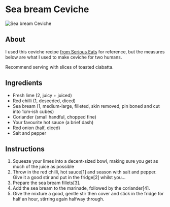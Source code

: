 # Sea bream Ceviche

![Sea bream Ceviche](https://c1.staticflickr.com/1/287/18995646066_77a814aba9.jpg)

## About

I used this ceviche recipe [from Serious
Eats](http://www.seriouseats.com/recipes/2011/07/classic-peruvian-style-fish-ceviche-recipe.html)
for reference, but the measures below are what I used to make ceviche for two humans.

Recommend serving with slices of toasted ciabatta.

## Ingredients

* Fresh lime (2, juicy + juiced)
* Red chilli (1, deseeded, diced)
* Sea bream (1, medium-large, filleted, skin removed, pin boned and cut into 1cm-ish cubes)
* Coriander (small handful, chopped fine)
* Your favourite hot sauce (a brief dash)
* Red onion (half, diced)
* Salt and pepper

## Instructions

1. Squeeze your limes into a decent-sized bowl, making sure you get as much of the juice as possible
2. Throw in the red chilli, hot sauce[1] and season with salt and pepper. Give it a good stir and put in the fridge[2] whilst you...
3. Prepare the sea bream fillets[3].
4. Add the sea bream to the marinade, followed by the coriander[4].
5. Give the mixture a good, gentle stir then cover and stick in the fridge for half an hour, stirring again halfway through.

[^1]: Hot sauce gives the marinade a bit more body.
[^2]: I prepared the lime/chilli/hot sauce before the fish to give the lime some time to work on the chilli.
[^3]: Removing the skin from a fish fillet isn't difficult and a pair of tweezers is useful for pin boning.
[^4]: Add the coriander with the sea bream to prevent the fresh herbs from discolouring.

